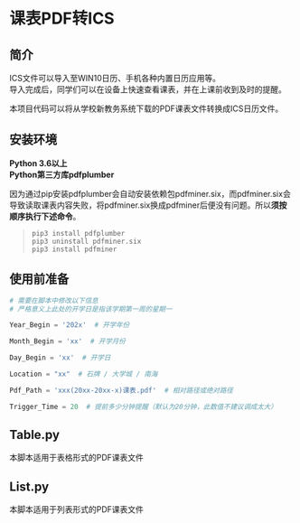 课表PDF转ICS
==

简介
---
ICS文件可以导入至WIN10日历、手机各种内置日历应用等。  
导入完成后，同学们可以在设备上快速查看课表，并在上课前收到及时的提醒。  


本项目代码可以将从学校新教务系统下载的PDF课表文件转换成ICS日历文件。


安装环境
---
**Python 3.6以上**  
**Python第三方库pdfplumber**



因为通过pip安装pdfplumber会自动安装依赖包pdfminer.six，而pdfminer.six会导致读取课表内容失败，将pdfminer.six换成pdfminer后便没有问题。所以**须按顺序执行下述命令**。
>`pip3 install pdfplumber`  
>`pip3 uninstall pdfminer.six`  
>`pip3 install pdfminer`  

使用前准备
---
```python
# 需要在脚本中修改以下信息
# 严格意义上此处的开学日是指该学期第一周的星期一

Year_Begin = '202x'  # 开学年份

Month_Begin = 'xx'  # 开学月份

Day_Begin = 'xx'  # 开学日

Location = "xx"  # 石牌 / 大学城 / 南海

Pdf_Path = 'xxx(20xx-20xx-x)课表.pdf'  # 相对路径或绝对路径

Trigger_Time = 20  # 提前多少分钟提醒（默认为20分钟，此数值不建议调成太大）
```


Table.py
---
本脚本适用于表格形式的PDF课表文件

List.py
---
本脚本适用于列表形式的PDF课表文件

